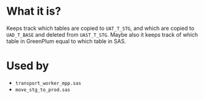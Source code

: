 #                  What it is?

Keeps track which tables are copied to `UAT_T_STG`, and which are copied to `UAD_T_BASE` and deleted from `UAST_T_STG`.
Maybe also it keeps track of which table in GreenPlum equal to which table in SAS.











#                  Used by

- `transport_worker_mpp.sas`
- `move_stg_to_prod.sas`